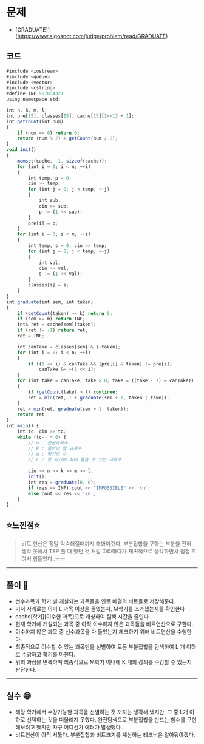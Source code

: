 # 문제
- [GRADUATE]](https://www.algospot.com/judge/problem/read/GRADUATE)

## 코드
```javascript
#include <iostream>
#include <queue>
#include <vector>
#include <cstring>
#define INF 987654321
using namespace std;

int n, k, m, l;
int pre[15], classes[15], cache[15][1<<13 + 1];
int getCount(int num)
{
	if (num == 0) return 0;
	return (num % 2) + getCount(num / 2);
}
void init()
{
	memset(cache, -1, sizeof(cache));
	for (int i = 0; i < n; ++i)
	{
		int temp, p = 0;
		cin >> temp;
		for (int j = 0; j < temp; ++j)
		{
			int sub;
			cin >> sub;
			p |= (1 << sub);
		}
		pre[i] = p;
	}
	for (int i = 0; i < m; ++i)
	{
		int temp, s = 0; cin >> temp;
		for (int j = 0; j < temp; ++j)
		{
			int val;
			cin >> val;
			s |= (1 << val);
		}
		classes[i] = s;
	}
}
int graduate(int sem, int taken)
{
	if (getCount(taken) >= k) return 0;
	if (sem >= m) return INF;
	int& ret = cache[sem][taken];
	if (ret != -1) return ret;
	ret = INF;

	int canTake = classes[sem] & (~taken);
	for (int i = 0; i < n; ++i)
	{
		if ((1 << i) & canTake && (pre[i] & taken) != pre[i])
			canTake &= ~(1 << i);
	}
	for (int take = canTake; take > 0; take = ((take - 1) & canTake))
	{
		if (getCount(take) > l) continue;
		ret = min(ret, 1 + graduate(sem + 1, taken | take));
	}
	ret = min(ret, graduate(sem + 1, taken));
	return ret;
}
int main() {
	int tc; cin >> tc;
	while (tc-- > 0) {
		// n : 전공과목수
		// k : 들어야 할 과목수
		// m : 학기의 수
		// L : 한 학기에 최대 들을 수 있는 과목수
		
		cin >> n >> k >> m >> l;
		init();
		int res = graduate(0, 0);
		if (res == INF) cout << "IMPOSSIBLE" << '\n';
		else cout << res << '\n';
	}
}
```

## ⭐️느낀점⭐️
> 비트 연산은 정말 익숙해질때까지 해봐야겠다. 부분집합을 구하는 부분을 전혀 생각 못해서 TSP 풀 때 했던 것 처럼 따라하다가 재귀적으로 생각하면서 점점 꼬여서 힘들었다..ㅜㅜ
    
<hr/>

## 풀이 📣
- 선수과목과 학기 별 개설되는 과목들을 인트 배열의 비트들로 저장해둔다.
- 기저 사례로는 이미 L 과목 이상을 들었는지, M학기를 초과했는지를 확인한다
- cache[학기][이수한 과목]으로 캐싱하여 탐색 시간을 줄인다.
- 현재 학기에 개설되는 과목 중 아직 이수하지 않은 과목들을 비트연산으로 구한다.
- 이수하지 않은 과목 중 선수과목을 다 들었는지 체크하기 위해 비트연산을 수행한다.
- 최종적으로 이수할 수 있는 과목만을 선별하여 모든 부분집합을 탐색하여 L 개 이하로 수강하고 학기를 마친다.
- 위의 과정을 반복하며 최종적으로 M학기 이내에 K 개의 강의를 수강할 수 있는지 판단한다.

<hr/>

## 실수 😅
- 해당 학기에서 수강가능한 과목을 선별하는 것 까지는 생각해 냈지만, 그 중 L개 이하로 선택하는 것을 떠올리지 못했다. 완전탐색으로 부분집합을 만드는 함수를 구현해보려고 했지만 자꾸 어디선가 에러가 발생했다..
- 비트연산이 아직 서툴다. 부분집합과 비트크기를 계산하는 테크닉은 알아둬야겠다.